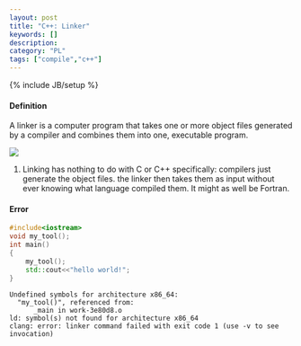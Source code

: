 ```yaml
--- 
layout: post 
title: "C++: Linker" 
keywords: [] 
description: 
category: "PL"
tags: ["compile","c++"] 
--- 
```

{% include JB/setup %}


#### Definition
A linker is a computer program that takes one or more object files generated by
a compiler and combines them into one, executable program.

<img src="{{IMAGE_PATH}}/pl-compiler-c++-linker.png" />


1. Linking has nothing to do with C or C++ specifically: compilers just generate the object files.
   the linker then takes them as input without ever knowing what language compiled them. It might as
   well be Fortran.


#### Error
```cpp
#include<iostream>
void my_tool();
int main()
{
	my_tool();
	std::cout<<"hello world!";
}


```



```
Undefined symbols for architecture x86_64:
  "my_tool()", referenced from:
      _main in work-3e80d8.o
ld: symbol(s) not found for architecture x86_64
clang: error: linker command failed with exit code 1 (use -v to see invocation)
```
